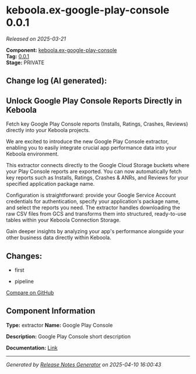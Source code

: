 #  keboola.ex-google-play-console 0.0.1

_Released on 2025-03-21_

**Component:** [keboola.ex-google-play-console](https://github.com/keboola/component-google-play-console)  
**Tag:** [0.0.1](https://github.com/keboola/component-google-play-console/releases/tag/0.0.1)  
**Stage:** PRIVATE


## Change log (AI generated):
## Unlock Google Play Console Reports Directly in Keboola
Fetch key Google Play Console reports (Installs, Ratings, Crashes, Reviews) directly into your Keboola projects.

We are excited to introduce the new Google Play Console extractor, enabling you to easily integrate crucial app performance data into your Keboola environment.

This extractor connects directly to the Google Cloud Storage buckets where your Play Console reports are exported. You can now automatically fetch key reports such as Installs, Ratings, Crashes & ANRs, and Reviews for your specified application package name.

Configuration is straightforward: provide your Google Service Account credentials for authentication, specify your application's package name, and select the reports you need. The extractor handles downloading the raw CSV files from GCS and transforms them into structured, ready-to-use tables within your Keboola Connection Storage.

Gain deeper insights by analyzing your app's performance alongside your other business data directly within Keboola.



## Changes:



- first 




- pipeline 





[Compare on GitHub](https://github.com/keboola/component-google-play-console/compare/initial...0.0.1)



## Component Information
**Type:** extractor
**Name:** Google Play Console

**Description:** Google Play Console short description


**Documentation:** [Link](https://github.com/keboola/component-google-play-console/blob/master/README.md)



---
_Generated by [Release Notes Generator](https://github.com/keboola/release-notes-generator)
on 2025-04-10 16:00:43_